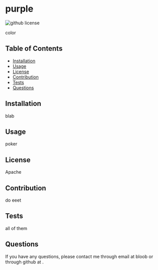 # purple

![github license](https://img.shields.io/badge/License-Apache-blue.svg)

color

## Table of Contents

* [Installation](#installation)
* [Usage](#usage)
* [License](#license)
* [Contribution](#contribution)
* [Tests](#tests)
* [Questions](#questions)


## Installation
blab

## Usage
poker

## License
Apache

## Contribution
do eeet

## Tests
all of them

## Questions

If you have any questions, please contact me through email at bloob or through github at .


